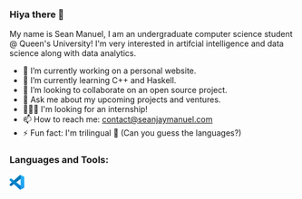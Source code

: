 ### Hiya there 👋

My name is Sean Manuel, I am an undergraduate computer science student @ Queen's University!
I'm very interested in artifcial intelligence and data science along with data analytics. 

- 🔭 I’m currently working on a personal website.
- 🌱 I’m currently learning C++ and Haskell.
- 👯 I’m looking to collaborate on an open source project.
- 💬 Ask me about my upcoming projects and ventures.
- 👨🏽‍💻 I'm looking for an internship!
- 📫 How to reach me: contact@seanjaymanuel.com
- ⚡ Fun fact: I'm trilingual 🤩 (Can you guess the languages?)

### Languages and Tools:
<img align="left" alt="Visual Studio Code" width="26px" src="https://raw.githubusercontent.com/github/explore/80688e429a7d4ef2fca1e82350fe8e3517d3494d/topics/visual-studio-code/visual-studio-code.png" />
